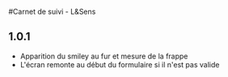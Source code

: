 #Carnet de suivi - L&Sens

## 1.0.1
* Apparition du smiley au fur et mesure de la frappe
* L'écran remonte au début du formulaire si il n'est pas valide

 
